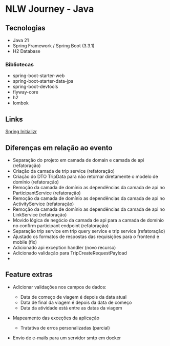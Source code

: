 # NLW Journey - Java

## Tecnologias

- Java 21
- Spring Framework / Spring Boot (3.3.1)
- H2 Database

### Bibliotecas

- spring-boot-starter-web
- spring-boot-starter-data-jpa
- spring-boot-devtools
- flyway-core
- h2
- lombok

## Links

[Spring Initializr](https://start.spring.io/#!type=maven-project&language=java&platformVersion=3.3.1&packaging=jar&jvmVersion=21&groupId=br.com.rocketseat.hiokdev&artifactId=planner-java&name=planner-java&description=Planner%20-%20Backend%20Java&packageName=br.com.rocketseat.hiokdev.planner-java&dependencies=web,flyway,devtools,lombok,data-jpa,h2)

## Diferenças em relação ao evento

- Separação do projeto em camada de domain e camada de api (refatoração)
- Criação da camada de trip service (refatoração)
- Criação do DTO TripData para não retornar diretamente o modelo de domínio (refatoração)
- Remoção da camada de domínio as dependências da camada de api no ParticipantService (refatoração)
- Remoção da camada de domínio as dependências da camada de api no ActivityService (refatoração)
- Remoção da camada de domínio as dependências da camada de api no LinkService (refatoração)
- Movido lógica de negócio da camada de api para a camada de domínio no confirm participant endpoint (refatoração)
- Separação trip service em trip query service e trip service (refatoração)
- Ajustado os formatos de respostas das requisições para o frontend e mobile (fix)
- Adicionado api exception handler (novo recurso)
- Adicionado validação para TripCreateRequestPayload
- 

## Feature extras

- Adicionar validações nos campos de dados:

    - Data de começo de viagem é depois da data atual
    - Data de final da viagem é depois da data de começo
    - Data da atividade está entre as datas da viagem

- Mapeamento das exceções da aplicação

    - Tratativa de erros personalizadas (parcial)

- Envio de e-mails para um servidor smtp em docker
